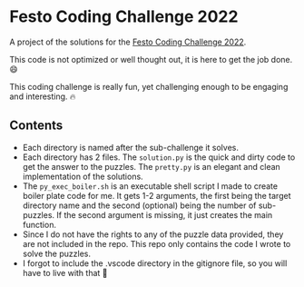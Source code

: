 # Festo Coding Challenge 2022

A project of the solutions for the [Festo Coding Challenge 2022](https://2022.coding-challenge.festo.com).

This code is not optimized or well thought out, it is here to get the job done. 😄

This coding challenge is really fun, yet challenging enough to be engaging and interesting. 🔥

## Contents

- Each directory is named after the sub-challenge it solves.
- Each directory has 2 files. The `solution.py` is the quick and dirty code to get the answer to the puzzles. The `pretty.py` is an elegant and clean implementation of the solutions.
- The `py_exec_boiler.sh` is an executable shell script I made to create boiler plate code for me. It gets 1-2 arguments, the first being the target directory name and the second (optional) being the number of sub-puzzles. If the second argument is missing, it just creates the main function.
- Since I do not have the rights to any of the puzzle data provided, they are not included in the repo. This repo only contains the code I wrote to solve the puzzles.
- I forgot to include the .vscode directory in the gitignore file, so you will have to live with that 🤙

